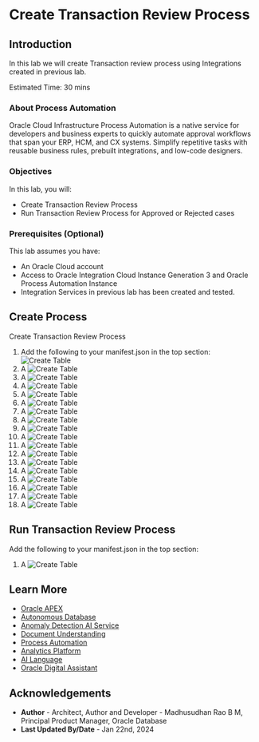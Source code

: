 # Create Transaction Review Process

## Introduction

In this lab we will create Transaction review process using Integrations created in previous lab.

Estimated Time: 30 mins

### About Process Automation

Oracle Cloud Infrastructure Process Automation is a native service for developers and business experts to quickly automate approval workflows that span your ERP, HCM, and CX systems. Simplify repetitive tasks with reusable business rules, prebuilt integrations, and low-code designers.

### Objectives

In this lab, you will:

* Create Transaction Review Process
* Run Transaction Review Process for Approved or Rejected cases

### Prerequisites (Optional)

This lab assumes you have:

* An Oracle Cloud account
* Access to Oracle Integration Cloud Instance Generation 3 and Oracle Process Automation Instance
* Integration Services in previous lab has been created and tested.

## Create Process

Create Transaction Review Process

   1. Add the following to your manifest.json in the top section:
   ![Create Table](images/opa-01.png " ")
   2. A
   ![Create Table](images/opa-02.png " ")
   3. A
   ![Create Table](images/opa-00.png " ")  
   4. A
   ![Create Table](images/opa-03.png " ")
   5. A
   ![Create Table](images/opa-04.png " ")
   6. A
   ![Create Table](images/opa-05.png " ")
   7. A
   ![Create Table](images/opa-06.png " ")
   8. A
   ![Create Table](images/opa-07.png " ")
   9. A
   ![Create Table](images/opa-08.png " ")
   10. A
   ![Create Table](images/opa-09.png " ")
   11. A
   ![Create Table](images/opa-10.png " ")
   12. A
   ![Create Table](images/opa-11.png " ")
   13. A
   ![Create Table](images/opa-12.png " ")
   14. A
   ![Create Table](images/opa-13.png " ")
   15. A
   ![Create Table](images/opa-14.png " ")
   16. A
   ![Create Table](images/opa-15.png " ")
   17. A
   ![Create Table](images/opa-16.png " ")
   18. A
   ![Create Table](images/opa-17.png " ")

## Run Transaction Review Process

Add the following to your manifest.json in the top section:

   1. A
   ![Create Table](images/opa-17.png " ")

## Learn More

* [Oracle APEX](https://apex.oracle.com/en/)
* [Autonomous Database](https://www.oracle.com/in/autonomous-database/)
* [Anomaly Detection AI Service](https://www.oracle.com/in/artificial-intelligence/anomaly-detection/)
* [Document Understanding](https://www.oracle.com/in/artificial-intelligence/document-understanding/)
* [Process Automation](https://www.oracle.com/in/integration/process-automation/)
* [Analytics Platform](https://www.oracle.com/in/business-analytics/analytics-platform/)
* [AI Language](https://www.oracle.com/in/artificial-intelligence/language/)
* [Oracle Digital Assistant](https://www.oracle.com/in/chatbots/)

## Acknowledgements

* **Author** - Architect, Author and Developer - Madhusudhan Rao B M, Principal Product Manager, Oracle Database
* **Last Updated By/Date** - Jan 22nd, 2024
